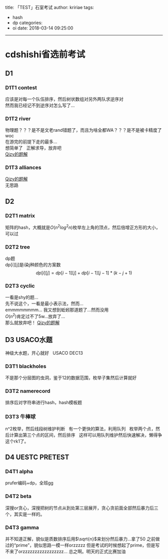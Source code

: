 title: 「TEST」石室考试
author: kririae
tags:
  - hash
  - dp
categories:
  - oi
date: 2018-03-14 09:25:00
---
# cdshishi省选前考试 

<!--more-->

## D1   
### D1T1 contest   
应该是对每一个队伍排序，然后树状数组对另外两队求逆序对   
然而我已经记不到逆序对怎么写了...
### D1T2 river   
物理题？？？是不是文老rand错题了，而且为啥全都WA？？？是不是被卡精度了   
woc   
在游完的前提下走的最多...   
想简单了   
正解求导，放弃吧   
[Qizy的题解](https://oi.qizy.tech/?p=281)
### D1T3 alliances 
[Qizy的题解](https://oi.qizy.tech/?p=320)   
无思路
## D2   
### D2T1 matrix   
矩阵的hash，大概就是$O(n^2log^2{n})$枚举左上角的顶点，然后倍增正方形的大小，可以过   
### D2T2 tree   
dp题   
dp[i][j]是i染j种颜色的方案数   
$$dp[i][j] = dp[i - 1][j] + dp[i - 1][j - 1] * (k - j + 1)$$   
### D2T3 cyclic   
一看是shy的题...   
先不说这个，一看是最小表示法，然而...   
emmmmmmmm...
我又想到蚯蚓那道题了...然而没用   
$O(n^2)$肯定过不了5w...放弃了...  
那么就放弃吧！
[Qizy的题解](https://oi.qizy.tech/?p=298)
## D3 USACO水题
神级大水题，开心就好   
USACO DEC13   
### D3T1 blackholes
不是那个分层图的虫洞，鉴于12的数据范围，枚举子集然后计算就好   
### D3T2 namerecord
排序后对字符串进行hash，hash模板题   
### D3T3 牛棒球
n^2枚举，然后线段树维护判断   
有一个更快的算法，利用队列   
枚举两个点，然后计算出第三个点的区间，然后排序   
这样可以用队列维护然后快速解决，懒得争这个rk1了。

## D4 UESTC PRETEST
### D4T1 alpha
prufer编码+dp，全班gg
### D4T2 beta
深搜or贪心，深搜把树的节点从到处第三层展开，贪心贪前面全部然后暴力后三个，其实是一样的。
### D4T3 gamma
并不知道正解，貌似是质数排序后用$\sqrt{n}$来划分然后暴力...拿了50
之前做过的“prime”，貌似思路一模一样orzzzzz
但是考试的时候想起了prime，但是写不来了orzzzzzzzzzzzzzzzzz...
总之啊。明天的正式比赛加油